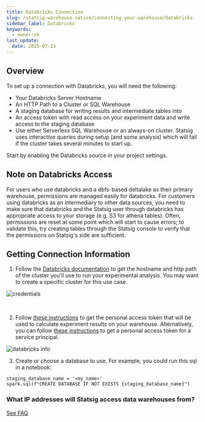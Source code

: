 ```yaml
---
title: Databricks Connection
slug: /statsig-warehouse-native/connecting-your-warehouse/databricks
sidebar_label: Databricks
keywords:
  - owner:vm
last_update:
  date: 2025-07-23
---
```


## Overview

To set up a connection with Databricks, you will need the following:

- Your Databricks Server Hostname
- An HTTP Path to a Cluster or SQL Warehouse
- A staging database for writing results and intermediate tables into
- An access token with read access on your experiment data and write access to the staging database
- Use either Serverless SQL Warehouse or an always-on cluster. Statsig uses interactive queries during setup (and some analysis) which will fail if the cluster takes several minutes to start up.

Start by enabling the Databricks source in your project settings.

## Note on Databricks Access

For users who use databricks and a dbfs-based deltalake as their primary warehouse, permissions are managed easily for databricks. For customers using databricks as an intermediary to other data sources, you need to make sure that databricks and the Statsig user through databricks has appropriate access to your storage (e.g. S3 for athena tables). Often, permissions are reset at some point which will start to cause errors; to validate this, try creating tables through the Statsig console to verify that the permissions on Statsig's side are sufficient.

## Getting Connection Information

1. Follow the [Databricks documentation](https://docs.databricks.com/integrations/jdbc-odbc-bi.html#get-connection-details-for-a-cluster) to get the hostname and http path of the cluster you'll use to run your experimental analysis. You may want to create a specific cluster for this use case.

![credentials](https://user-images.githubusercontent.com/102695539/242474157-e6329ea8-92ae-43af-95dc-7bce2a26a3e6.png)

<br />

2. Follow [these instructions](https://docs.databricks.com/dev-tools/auth.html#databricks-personal-access-tokens) to get the personal access token that will be used to calculate experiment results on your warehouse. Alternatively, you can follow [these instructions](https://docs.databricks.com/en/administration-guide/users-groups/service-principals.html#manage-personal-access-tokens-for-a-service-principal) to get a personal access token for a service principal. 

![databricks info](https://user-images.githubusercontent.com/108023879/188731186-ecdc0872-de06-4576-b387-fa08bdca447d.png)

3. Create or choose a database to use. For example, you could run this sql in a notebook:

```
staging_database_name = '<my_name>'
spark.sql(f"CREATE DATABASE IF NOT EXISTS {staging_database_name}")
```
### What IP addresses will Statsig access data warehouses from?

[See FAQ](/data-warehouse-ingestion/faq#what-ip-addresses-will-statsig-access-data-warehouses-from)
